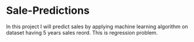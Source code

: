 # Sale-Predictions
In this project I will predict sales by applying machine learning algorithm on dataset having 5 years sales reord. This is regression problem.
